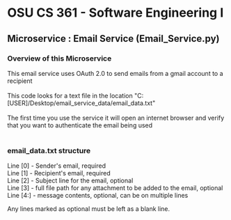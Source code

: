 # OSU CS 361 - Software Engineering I
## Microservice : Email Service (Email_Service.py)

### Overview of this Microservice
This email service uses OAuth 2.0 to send emails from a gmail account to a recipient<br>
<br>
This code looks for a text file in the location "C:[USER]/Desktop/email_service_data/email_data.txt"<br>
<br>
The first time you use the service it will open an internet browser and verify that you want to authenticate the email being used<br>
<br>
### email_data.txt structure
Line [0] - Sender's email, required<br>
Line [1] - Recipient's email, required<br>
Line [2] - Subject line for the email, optional<br>
Line [3] - full file path for any attachment to be added to the email, optional<br>
Line [4:] - message contents, optional, can be on multiple lines<br>

Any lines marked as optional must be left as a blank line.
